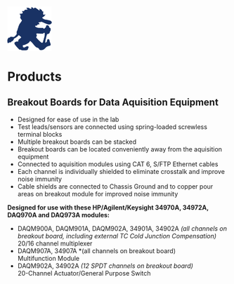<img title="labtroll logo" alt="labtroll logo" src="resources/troll_blue_640_640.png" width="20%"/>

# Products

## Breakout Boards for Data Aquisition Equipment

- Designed for ease of use in the lab
- Test leads/sensors are connected using spring-loaded screwless terminal blocks
- Multiple breakout boards can be stacked
- Breakout boards can be located conveniently away from the aquisition equipment
- Connected to aquisition modules using CAT 6, S/FTP Ethernet cables
- Each channel is individually shielded to eliminate crosstalk and improve noise immunity
- Cable shields are connected to Chassis Ground and to copper pour areas on breakout module for improved noise immunity

**Designed for use with these HP/Agilent/Keysight 34970A, 34972A, DAQ970A and DAQ973A modules:**
- DAQM900A, DAQM901A, DAQM902A, 34901A, 34902A *(all channels on breakout board, including external TC Cold Junction Compensation)*\
  20/16 channel multiplexer
- DAQM907A, 34907A *(all channels on breakout board)\
  Multifunction Module
- DAQM902A, 34902A *(12 SPDT channels on breakout board)*\
  20-Channel Actuator/General Purpose Switch
